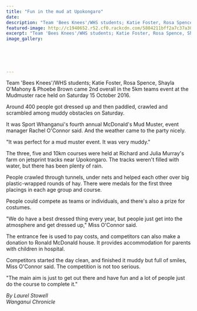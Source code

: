 ```yaml
---
title: "Fun in the mud at Upokongaro"
date: 
description: "Team 'Bees Knees'/WHS students; Katie Foster, Rosa Spence, Shayla O'Mahony & Phoebe Brown came 2nd overall in the 5km teams event at the Mudmuster race..."
featured-image: http://c1940652.r52.cf0.rackcdn.com/5804211bff2a7c37a300102e/Mudmuster-2016-Phoebe-Brown-Shayla-OMahoney-Rosa-Spence-Katie-Foster.jpg
excerpt: "Team 'Bees Knees'/WHS students; Katie Foster, Rosa Spence, Shayla O'Mahony & Phoebe Brown came 2nd overall in the 5km teams event at the Mudmuster race."
image_gallery:
    
    
    
    
    
---
```


<p>Team 'Bees Knees'/WHS students; Katie Foster, Rosa Spence, Shayla O'Mahony &amp; Phoebe Brown came 2nd overall in the 5km teams event at the Mudmuster race held on Saturday 15 October 2016.&nbsp;</p>
<p>Around 400 people got dressed up and then paddled, crawled and scrambled among muddy obstacles on Saturday.</p>
<p>It was Sport Whanganui's fourth annual McDonald's Mud Muster, event manager Rachel O'Connor said. And the weather came to the party nicely.</p>
<p>"It was perfect for a mud muster event. It was very muddy."</p>
<p>The three, five and 10km courses were held at Richard and Julia Murray's farm on jetsprint tracks near Upokongaro. The tracks weren't filled with water, but there has been plenty of rain.</p>
<p>People crawled through tunnels, under nets and helped each other over big plastic-wrapped rounds of hay. There were medals for the first three placings in each age group and course.</p>
<p>People could compete as teams or individuals, and there's also a prize for costumes.</p>
<p>"We do have a best dressed thing every year, but people just get into the atmosphere and get dressed up," Miss O'Connor said.</p>
<p>The entrance fee is used to pay costs, and competitors can also make a donation to Ronald McDonald house. It provides accommodation for parents with children in hospital.</p>
<p>Competitors started the day clean, and finished it muddy but full of smiles, Miss O'Connor said. The competition is not too serious.</p>
<p>"The main aim is just to get out there and have fun and a lot of people just do the course to complete it."</p>
<p><em>By Laurel Stowell</em><br /><em>Wanganui Chronicle&nbsp;</em></p>

